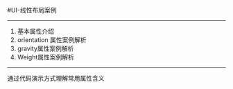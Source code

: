 #UI-线性布局案例

---
1. 基本属性介绍
2. orientation 属性案例解析
3. gravity属性案例解析
4. Weight属性案例解析
---

通过代码演示方式理解常用属性含义
